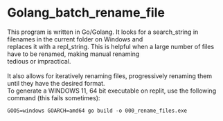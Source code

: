 # Golang_batch_rename_file

This program is written in Go/Golang.  It looks for a search_string in filenames in the current folder on Windows and <br>
replaces it with a repl_string.  This is helpful when a large number of files have to be renamed, making manual renaming <br>
tedious or impractical.<br><br>
It also allows for iteratively renaming files, progressively renaming them until they have the desired format.<br>
To generate a WINDOWS 11, 64 bit executable on replit, use the following command (this fails sometimes):

    GOOS=windows GOARCH=amd64 go build -o 000_rename_files.exe
